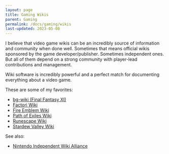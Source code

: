 ```yaml
---
layout: page
title: Gaming Wikis
parent: Gaming
permalink: /docs/gaming/wikis
last-updated: 2023-05-08
---
```


I believe that video game wikis can be an incredibly source of information and community when done well. Sometimes that means official wikis sponsored by the game developer/publisher. Sometimes independent ones. But all of them depend on a strong community with player-lead contributions and management.

Wiki software is incredibly powerful and a perfect match for documenting everything about a video game.

These are some of my favorites:

- [bg-wiki (Final Fantasy XI)](https://www.bg-wiki.com/ffxi/Main_Page)
- [Factori Wiki](https://wiki.factorio.com/)
- [Fire Emblem Wiki](https://fireemblemwiki.org/)
- [Path of Exiles Wiki](https://www.poewiki.net/wiki/Path_of_Exile_Wiki)
- [Runescape Wiki](https://runescape.wiki/)
- [Stardew Valley Wiki](https://stardewvalleywiki.com/Stardew_Valley_Wiki)

See also:

- [Nintendo Independent Wiki Alliance](https://www.niwanetwork.org/)